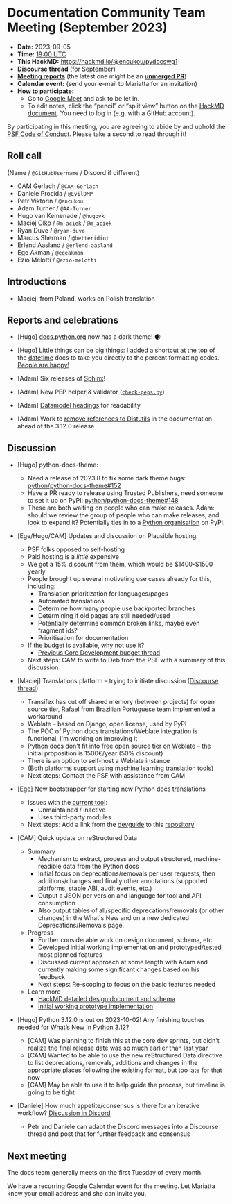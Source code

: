 # Documentation Community Team Meeting (September 2023)

- **Date:** 2023-09-05
- **Time:** [19:00 UTC](https://arewemeetingyet.com/UTC/2023-09-05/19:00/Docs%20Meeting)
- **This HackMD:** https://hackmd.io/@encukou/pydocswg1
- [**Discourse thread**](https://discuss.python.org/t/32355) (for September)
- [**Meeting reports**](https://docs-community.readthedocs.io/en/latest/monthly-meeting/index.html) (the latest one might be an [**unmerged PR**](https://github.com/python/docs-community/pulls))
- **Calendar event:** (send your e-mail to Mariatta for an invitation)
- **How to participate:**
  -  Go to [Google Meet](https://meet.google.com/dii-qrzf-wkw) and ask to be let in.
  -  To edit notes, click the “pencil” or “split view” button on the [HackMD document](https://hackmd.io/@encukou/pydocswg1). You need to log in (e.g. with a GitHub account).

By participating in this meeting, you are agreeing to abide by and uphold the [PSF Code of Conduct](https://www.python.org/psf/codeofconduct/).
Please take a second to read through it!


## Roll call

(Name / `@GitHubUsername` / Discord if different)
- CAM Gerlach / `@CAM-Gerlach`
- Daniele Procida / `@EvilDMP`
- Petr Viktorin / `@encukou`
- Adam Turner / `@AA-Turner`
- Hugo van Kemenade / `@hugovk`
- Maciej Olko / `@m-aciek` / `@m_aciek`
- Ryan Duve / `@ryan-duve`
- Marcus Sherman / `@betteridiot`
- Erlend Aasland / `@erlend-aasland`
- Ege Akman / `@egeakman`
- Ezio Melotti / `@ezio-melotti`


## Introductions

- Maciej, from Poland, works on Polish translation


## Reports and celebrations

- [Hugo] [docs.python.org](https://docs.python.org/3/) now has a dark theme! 🌒

- [Hugo] Little things can be big things: I added a shortcut at the top of the [datetime](https://docs.python.org/3/library/datetime.html) docs to take you directly to the percent formatting codes. [People are happy!](https://mastodon.social/@hugovk/110951423574144386)

- [Adam] Six releases of [Sphinx](https://www.sphinx-doc.org/en/master/changes.html)!

- [Adam] New PEP helper & validator ([`check-peps.py`](https://github.com/python/peps/commit/814ceede975056cc56a019bbed62b29a6a875830))

- [Adam] [Datamodel headings](https://github.com/python/cpython/pull/108146) for readability

- [Adam] Work to [remove references to Distutils](https://github.com/python/cpython/issues/92584) in the documentation ahead of the 3.12.0 release


## Discussion

- [Hugo] python-docs-theme:
  - Need a release of 2023.8 to fix some dark theme bugs: [python/python-docs-theme#152](https://github.com/python/python-docs-theme/issues/152)
  - Have a PR ready to release using Trusted Publishers, need someone to set it up on PyPI: [python/python-docs-theme#148](https://github.com/python/python-docs-theme/pull/148)
  - These are both waiting on people who can make releases. Adam: should we review the group of people who can make releases, and look to expand it? Potentially ties in to a [Python organisation](https://github.com/python/steering-council/issues/207) on PyPI.


- [Ege/Hugo/CAM] Updates and discussion on Plausible hosting:
  - PSF folks opposed to self-hosting
  - Paid hosting is a *little* expensive
  - We got a 15% discount from them, which would be \$1400-\$1500 yearly
  - People brought up several motivating use cases already for this, including:
    - Translation prioritization for languages/pages
    - Automated translations
    - Determine how many people use backported branches
    - Determining if old pages are still needed/used
    - Potentially determine common broken links, maybe even fragment ids?
    - Prioritisation for documentation
  - If the budget is available, why not use it?
    - [Previous Core Development budget thread](https://discuss.python.org/t/23507)
  - Next steps: CAM to write to Deb from the PSF with a summary of this discussion

- [Maciej] Translations platform – trying to initiate discussion ([Discourse thread](https://discuss.python.org/t/docs-translation-platform/29940))
  - Transifex has cut off shared memory (between projects) for open source tier, Rafael from Brazilian Portuguese team implemented a workaround
  - Weblate – based on Django, open license, used by PyPI
  - The POC of Python docs translations/Weblate integration is functional, I'm working on improving it
  - Python docs don't fit into free open source tier on Weblate – the initial proposition is 1500€/year (50% discount)
  - There is an option to self-host a Weblate instance
  - (Both platforms support using machine learning translation tools)
  - Next steps: Contact the PSF with assistance from CAM

- [Ege] New bootstrapper for starting new Python docs translations
  - Issues with the [current tool](https://github.com/JulienPalard/python-docs-cookiecutter):
    - Unmaintained / inactive
    - Uses third-party modules
  - Next steps: Add a link from the [devguide](https://devguide.python.org/documentation/translating/#starting-a-new-translation) to this [repository](https://github.com/egeakman/python-docs-bootstrapper)

- [CAM] Quick update on reStructured Data
  - Summary
    - Mechanism to extract, process and output structured, machine-readible data from the Python docs
    - Initial focus on deprecations/removals per user requests, then additions/changes and finally other annotations (supported platforms, stable ABI, audit events, etc.)
    - Output a JSON per version and language for tool and API consumption
    - Also output tables of all/specific deprecations/removals (or other changes) in the What's New and on a new dedicated Deprecations/Removals page.
  - Progress
    - Further considerable work on design document, schema, etc.
    - Developed initial working implementation and prototyped/tested most planned features
    - Discussed current approach at some length with Adam and currently making some significant changes based on his feedback
    - Next steps: Re-scoping to focus on the basic features needed
  - Learn more
    - [HackMD detailed design document and schema](https://hackmd.io/jF8awEd3TuKh1Ia5Hqa_8g?view#TransformsProcessors)
    - [Initial working prototype implementation](https://github.com/python/cpython/compare/main...CAM-Gerlach:cpython:add-structured-deprecation-support)

- [Hugo] Python 3.12.0 is out on 2023-10-02! Any finishing touches needed for [What’s New In Python 3.12](https://docs.python.org/3.12/whatsnew/3.12.html)?
  - [CAM] Was planning to finish this at the core dev sprints, but didn't realize the final release date was so much earlier than last year
  - [CAM] Wanted to be able to use the new reStructured Data directive to list deprecations, removals, additions and changes in the appropriate places following the existing format, but too late for that now
  - [CAM] May be able to use it to help guide the process, but timeline is going to be tight

- [Daniele] How much appetite/consensus is there for an iterative workflow? [Discussion in Discord](https://discord.com/channels/935215565872693329/935215566334079058/1138743377962225794)
  - Petr and Daniele can adapt the Discord messages into a Discourse thread and post that for further feedback and consensus


## Next meeting

The docs team generally meets on the first Tuesday of every month.

We have a recurring Google Calendar event for the meeting. Let Mariatta know your email address and she can invite you.
